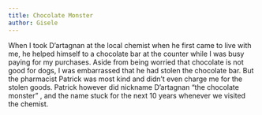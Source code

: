 ```yaml
---
title: Chocolate Monster
author: Gisele
---
```


When I took D’artagnan at the local chemist when he first came to live with me, he helped himself to a chocolate bar at the counter while I was busy paying for my purchases. Aside from being worried that chocolate is not good for dogs, I was embarrassed that he had stolen the chocolate bar. But the pharmacist Patrick was most kind and didn’t even charge me for the stolen goods. Patrick however did nickname D’artagnan “the chocolate monster” , and the name stuck for the next 10 years whenever we visited the chemist.
